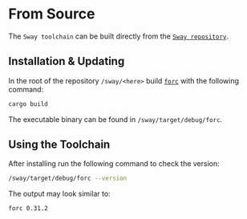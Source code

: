 # From Source

The `Sway toolchain` can be built directly from the [`Sway repository`](https://github.com/FuelLabs/sway).

## Installation & Updating

<!-- markdown-link-check-disable -->
In the root of the repository `/sway/<here>` build [`forc`](https://fuellabs.github.io/sway/v0.50.0/book/forc/commands/index.html) with the following command:
<!-- markdown-link-check-enable -->

```bash
cargo build
```

The executable binary can be found in `/sway/target/debug/forc`.

## Using the Toolchain

After installing run the following command to check the version:

```bash
/sway/target/debug/forc --version
```

The output may look similar to:

```bash
forc 0.31.2
```
